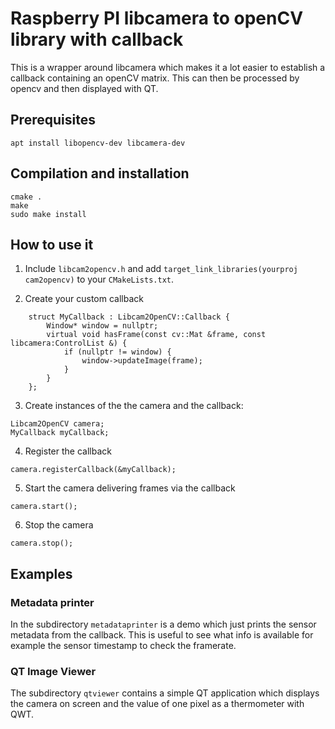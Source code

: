 # Raspberry PI libcamera to openCV library with callback

This is a wrapper around libcamera which makes it a lot easier to establish
a callback containing an openCV matrix. This can then be processed by opencv
and then displayed with QT.

## Prerequisites

```
apt install libopencv-dev libcamera-dev
```

## Compilation and installation

```
cmake .
make
sudo make install
```

## How to use it

 1. Include `libcam2opencv.h` and add `target_link_libraries(yourproj cam2opencv)` to your `CMakeLists.txt`.

 2. Create your custom callback
```
    struct MyCallback : Libcam2OpenCV::Callback {
        Window* window = nullptr;
        virtual void hasFrame(const cv::Mat &frame, const libcamera:ControlList &) {
            if (nullptr != window) {
                window->updateImage(frame);
            }
        }
    };
```

 3. Create instances of the the camera and the callback:

```
Libcam2OpenCV camera;
MyCallback myCallback;
```

 4. Register the callback

```
camera.registerCallback(&myCallback);
```

 5. Start the camera delivering frames via the callback

```
camera.start();
```

 6. Stop the camera

```
camera.stop();
```

## Examples

### Metadata printer

In the subdirectory `metadataprinter` is a demo which just prints the sensor
metadata from the callback. This is useful to see what
info is available for example the sensor timestamp to
check the framerate.

### QT Image Viewer

The subdirectory `qtviewer` contains a simple QT application
which displays the camera on screen and the value of one pixel
as a thermometer with QWT.
